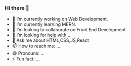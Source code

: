 ### Hi there 👋

<!--
**Guddu2818/Guddu2818** is a ✨ _special_ ✨ repository because its `README.md` (this file) appears on your GitHub profile.

Here are some ideas to get you started:-->

- 🔭 I’m currently working on Web Development.
- 🌱 I’m currently learning MERN.
- 👯 I’m looking to collaborate on Front End Development
- 🤔 I’m looking for help with ..
- 💬 Ask me about HTML,CSS,JS,React
- 📫 How to reach me: ...
- 😄 Pronouns: ...
- ⚡ Fun fact: ...

